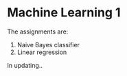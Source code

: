 # Machine Learning 1
The assignments are:
1) Naive Bayes classifier
2) Linear regression

In updating..
